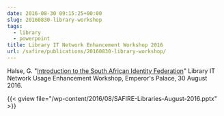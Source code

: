 ```yaml
--- 
date: 2016-08-30 09:15:25+00:00
slug: 20160830-library-workshop
tags: 
  - library
  - powerpoint
title: Library IT Network Enhancement Workshop 2016
url: /safire/publications/20160830-library-workshop/
---
```


Halse, G. "[Introduction to the South African Identity Federation](/wp-content/uploads/2016/08/SAFIRE-Libraries-August-2016.pptx)" Library IT Network Usage Enhancement Workshop, Emperor's Palace, 30 August 2016.
<!-- more -->
{{< gview file="/wp-content/2016/08/SAFIRE-Libraries-August-2016.pptx" >}}
